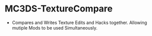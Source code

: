 # MC3DS-TextureCompare
- Compares and Writes Texture Edits and Hacks together. Allowing mutiple Mods to be used Simultaneously.
